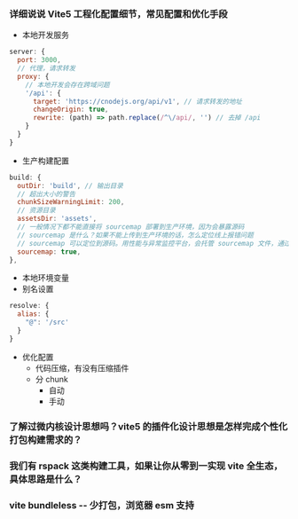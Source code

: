 ### 详细说说 Vite5 工程化配置细节，常见配置和优化手段
- 本地开发服务
```js
server: {
  port: 3000,
  // 代理，请求转发
  proxy: {
    // 本地开发会存在跨域问题
    '/api': {
      target: 'https://cnodejs.org/api/v1', // 请求转发的地址
      changeOrigin: true,
      rewrite: (path) => path.replace(/^\/api/, '') // 去掉 /api
    }
  }
}
```
- 生产构建配置
```js
build: {
  outDir: 'build', // 输出目录
  // 超出大小的警告
  chunkSizeWarningLimit: 200,
  // 资源目录
  assetsDir: 'assets',
  // 一般情况下都不能直接将 sourcemap 部署到生产环境，因为会暴露源码
  // sourcemap 是什么？如果不能上传到生产环境的话，怎么定位线上报错问题
  // sourcemap 可以定位到源码。用性能与异常监控平台，会托管 sourcemap 文件，通过 sourcemap 文件定位到源码
  sourcemap: true,
},
```
- 本地环境变量
- 别名设置
```js
resolve: {
  alias: {
    "@": '/src'
  }
}
```
- 优化配置
  - 代码压缩，有没有压缩插件
  - 分 chunk
    - 自动
    - 手动

### 了解过微内核设计思想吗？vite5 的插件化设计思想是怎样完成个性化打包构建需求的？

### 我们有 rspack 这类构建工具，如果让你从零到一实现 vite 全生态，具体思路是什么？

### vite bundleless -- 少打包，浏览器 esm 支持
